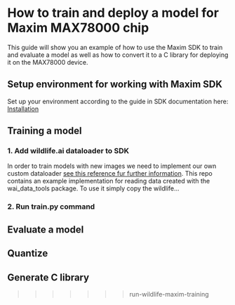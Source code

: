 # How to train and deploy a model for Maxim MAX78000 chip
This guide will show you an example of how to use the Maxim SDK to train and evaluate a model as well as how to convert
it to a C library for deploying it on the MAX78000 device.

## Setup environment for working with Maxim SDK
Set up your environment according to the guide in SDK documentation here: [Installation](https://github.com/MaximIntegratedAI/ai8x-training#installation)

## Training a model

### 1. Add wildlife.ai dataloader to SDK
In order to train models with new images we need to implement our own custom dataloader
[see this reference fur further information](https://github.com/MaximIntegratedAI/ai8x-training#data-loader).
This repo contains an example implementation for reading data created with the wai_data_tools package.
To use it simply copy the wildlife...

### 2. Run train.py command

## Evaluate a model

## Quantize

## Generate C library
>>>>>>> run-wildlife-maxim-training
